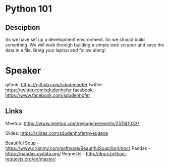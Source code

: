# Python 101

## Desciption

So we have set up a development environment. So we should build something. We will walk through building a simple web scraper and save the data in a file. 
Bring your laptop and follow along!

# Speaker

github: https://github.com/sdudenhofer
twitter: https://twitter.com/sdudenhofer
facebook: https://www.facebook.com/sdudenhofer

## Links

Meetup: https://www.meetup.com/pyeugene/events/251141033/

Slides: https://slides.com/sdudenhofer/pyeugene

Beautiful Soup - https://www.crummy.com/software/BeautifulSoup/bs4/doc/
Pandas - https://pandas.pydata.org/
Requests - http://docs.python-requests.org/en/master/
